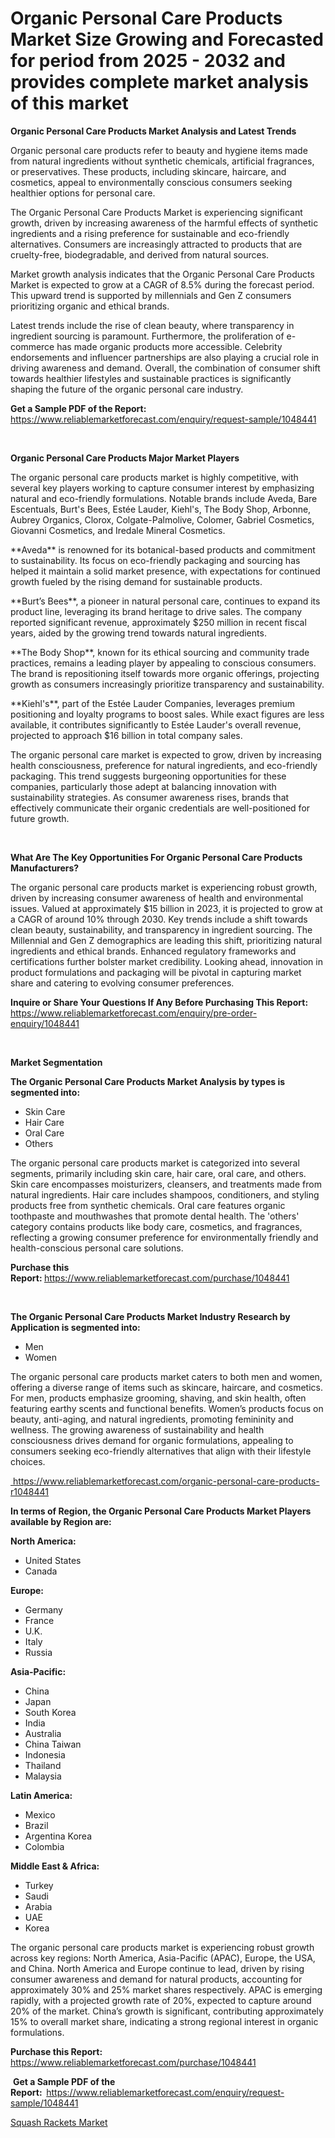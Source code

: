 <p><h1>Organic Personal Care Products Market Size Growing and Forecasted for period from 2025 - 2032 and provides complete market analysis of this market</h1></p><p><strong>Organic Personal Care Products Market Analysis and Latest Trends</strong></p>
<p><p>Organic personal care products refer to beauty and hygiene items made from natural ingredients without synthetic chemicals, artificial fragrances, or preservatives. These products, including skincare, haircare, and cosmetics, appeal to environmentally conscious consumers seeking healthier options for personal care. </p><p>The Organic Personal Care Products Market is experiencing significant growth, driven by increasing awareness of the harmful effects of synthetic ingredients and a rising preference for sustainable and eco-friendly alternatives. Consumers are increasingly attracted to products that are cruelty-free, biodegradable, and derived from natural sources. </p><p>Market growth analysis indicates that the Organic Personal Care Products Market is expected to grow at a CAGR of 8.5% during the forecast period. This upward trend is supported by millennials and Gen Z consumers prioritizing organic and ethical brands. </p><p>Latest trends include the rise of clean beauty, where transparency in ingredient sourcing is paramount. Furthermore, the proliferation of e-commerce has made organic products more accessible. Celebrity endorsements and influencer partnerships are also playing a crucial role in driving awareness and demand. Overall, the combination of consumer shift towards healthier lifestyles and sustainable practices is significantly shaping the future of the organic personal care industry.</p></p>
<p><strong>Get a Sample PDF of the Report:&nbsp;</strong> <a href="https://www.reliablemarketforecast.com/enquiry/request-sample/1048441?utm_campaign=2332&utm_medium=2&utm_source=Github&utm_content=ia&utm_term=07022025&utm_id=organic-personal-care-products">https://www.reliablemarketforecast.com/enquiry/request-sample/1048441</a></p>
<p>&nbsp;</p>
<p><strong>Organic Personal Care Products Major Market Players</strong></p>
<p><p>The organic personal care products market is highly competitive, with several key players working to capture consumer interest by emphasizing natural and eco-friendly formulations. Notable brands include Aveda, Bare Escentuals, Burt's Bees, Estée Lauder, Kiehl's, The Body Shop, Arbonne, Aubrey Organics, Clorox, Colgate-Palmolive, Colomer, Gabriel Cosmetics, Giovanni Cosmetics, and Iredale Mineral Cosmetics.</p><p>**Aveda** is renowned for its botanical-based products and commitment to sustainability. Its focus on eco-friendly packaging and sourcing has helped it maintain a solid market presence, with expectations for continued growth fueled by the rising demand for sustainable products.</p><p>**Burt’s Bees**, a pioneer in natural personal care, continues to expand its product line, leveraging its brand heritage to drive sales. The company reported significant revenue, approximately $250 million in recent fiscal years, aided by the growing trend towards natural ingredients.</p><p>**The Body Shop**, known for its ethical sourcing and community trade practices, remains a leading player by appealing to conscious consumers. The brand is repositioning itself towards more organic offerings, projecting growth as consumers increasingly prioritize transparency and sustainability.</p><p>**Kiehl's**, part of the Estée Lauder Companies, leverages premium positioning and loyalty programs to boost sales. While exact figures are less available, it contributes significantly to Estée Lauder's overall revenue, projected to approach $16 billion in total company sales.</p><p>The organic personal care market is expected to grow, driven by increasing health consciousness, preference for natural ingredients, and eco-friendly packaging. This trend suggests burgeoning opportunities for these companies, particularly those adept at balancing innovation with sustainability strategies. As consumer awareness rises, brands that effectively communicate their organic credentials are well-positioned for future growth.</p></p>
<p>&nbsp;</p>
<p><strong>What Are The Key Opportunities For Organic Personal Care Products Manufacturers?</strong></p>
<p><p>The organic personal care products market is experiencing robust growth, driven by increasing consumer awareness of health and environmental issues. Valued at approximately $15 billion in 2023, it is projected to grow at a CAGR of around 10% through 2030. Key trends include a shift towards clean beauty, sustainability, and transparency in ingredient sourcing. The Millennial and Gen Z demographics are leading this shift, prioritizing natural ingredients and ethical brands. Enhanced regulatory frameworks and certifications further bolster market credibility. Looking ahead, innovation in product formulations and packaging will be pivotal in capturing market share and catering to evolving consumer preferences.</p></p>
<p><strong>Inquire or Share Your Questions If Any Before Purchasing This Report:</strong> <a href="https://www.reliablemarketforecast.com/enquiry/pre-order-enquiry/1048441?utm_campaign=2332&utm_medium=2&utm_source=Github&utm_content=ia&utm_term=07022025&utm_id=organic-personal-care-products">https://www.reliablemarketforecast.com/enquiry/pre-order-enquiry/1048441</a></p>
<p>&nbsp;</p>
<p><strong>Market Segmentation</strong></p>
<p><strong>The Organic Personal Care Products Market Analysis by types is segmented into:</strong></p>
<p><ul><li>Skin Care</li><li>Hair Care</li><li>Oral Care</li><li>Others</li></ul></p>
<p><p>The organic personal care products market is categorized into several segments, primarily including skin care, hair care, oral care, and others. Skin care encompasses moisturizers, cleansers, and treatments made from natural ingredients. Hair care includes shampoos, conditioners, and styling products free from synthetic chemicals. Oral care features organic toothpaste and mouthwashes that promote dental health. The 'others' category contains products like body care, cosmetics, and fragrances, reflecting a growing consumer preference for environmentally friendly and health-conscious personal care solutions.</p></p>
<p><strong>Purchase this Report:&nbsp;</strong><a href="https://www.reliablemarketforecast.com/purchase/1048441?utm_campaign=2332&utm_medium=2&utm_source=Github&utm_content=ia&utm_term=07022025&utm_id=organic-personal-care-products">https://www.reliablemarketforecast.com/purchase/1048441</a></p>
<p>&nbsp;</p>
<p><strong>The Organic Personal Care Products Market Industry Research by Application is segmented into:</strong></p>
<p><ul><li>Men</li><li>Women</li></ul></p>
<p><p>The organic personal care products market caters to both men and women, offering a diverse range of items such as skincare, haircare, and cosmetics. For men, products emphasize grooming, shaving, and skin health, often featuring earthy scents and functional benefits. Women’s products focus on beauty, anti-aging, and natural ingredients, promoting femininity and wellness. The growing awareness of sustainability and health consciousness drives demand for organic formulations, appealing to consumers seeking eco-friendly alternatives that align with their lifestyle choices.</p></p>
<p><a href="https://www.reliablemarketforecast.com/organic-personal-care-products-r1048441?utm_campaign=2332&utm_medium=2&utm_source=Github&utm_content=ia&utm_term=07022025&utm_id=organic-personal-care-products">&nbsp;https://www.reliablemarketforecast.com/organic-personal-care-products-r1048441</a></p>
<p><strong>In terms of Region, the Organic Personal Care Products Market Players available by Region are:</strong></p>
<p>
    <p> <strong> North America: </strong>
        <ul>
            <li>United States</li>
            <li>Canada</li>
        </ul>
        </p> 
    <p> <strong> Europe: </strong>
        <ul>
            <li>Germany</li>
            <li>France</li>
            <li>U.K.</li>
            <li>Italy</li>
            <li>Russia</li>
        </ul>
        </p> 
    <p> <strong> Asia-Pacific: </strong>
        <ul>
            <li>China</li>
            <li>Japan</li>
            <li>South Korea</li>
            <li>India</li>
            <li>Australia</li>
            <li>China Taiwan</li>
            <li>Indonesia</li>
            <li>Thailand</li>
            <li>Malaysia</li>
        </ul>
        </p> 
    <p> <strong> Latin America: </strong>
        <ul>
            <li>Mexico</li>
            <li>Brazil</li>
            <li>Argentina Korea</li>
            <li>Colombia</li>
        </ul>
        </p> 
    <p> <strong> Middle East & Africa: </strong>
        <ul>
            <li>Turkey</li>
            <li>Saudi</li>
            <li>Arabia</li>
            <li>UAE</li>
            <li>Korea</li>
        </ul>
    </p>
    </p>
<p><p>The organic personal care products market is experiencing robust growth across key regions: North America, Asia-Pacific (APAC), Europe, the USA, and China. North America and Europe continue to lead, driven by rising consumer awareness and demand for natural products, accounting for approximately 30% and 25% market shares respectively. APAC is emerging rapidly, with a projected growth rate of 20%, expected to capture around 20% of the market. China’s growth is significant, contributing approximately 15% to overall market share, indicating a strong regional interest in organic formulations.</p></p>
<p><strong>Purchase this Report: </strong><a href="https://www.reliablemarketforecast.com/purchase/1048441?utm_campaign=2332&utm_medium=2&utm_source=Github&utm_content=ia&utm_term=07022025&utm_id=organic-personal-care-products">https://www.reliablemarketforecast.com/purchase/1048441</a></p>
<p>&nbsp;<strong>Get a Sample PDF of the Report:&nbsp;&nbsp;</strong><a href="https://www.reliablemarketforecast.com/enquiry/request-sample/1048441?utm_campaign=2332&utm_medium=2&utm_source=Github&utm_content=ia&utm_term=07022025&utm_id=organic-personal-care-products">https://www.reliablemarketforecast.com/enquiry/request-sample/1048441</a></p>
<p><strong></strong></p>
<p><p><a href="https://github.com/triattwood9919/Market-Research-Report-List-1/blob/main/squash-rackets-market.md?utm_campaign=2332&utm_medium=2&utm_source=Github&utm_content=ia&utm_term=07022025&utm_id=organic-personal-care-products">Squash Rackets Market</a></p></p>